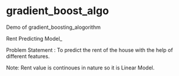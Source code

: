 # gradient_boost_algo
Demo of gradient_boosting_alogorithm



Rent Predicting Model_

Problem Statement : 
To predict the rent of the house with the help of different features.


Note: 
Rent value is continoues in nature so it is Linear Model.
